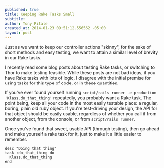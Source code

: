 ```yaml
---
published: true
title: Keeping Rake Tasks Small
subtitle: 
author: Tony Pitale
created_at: 2014-01-23 09:51:12.556562 -05:00
layout: post
---
```


Just as we want to keep our controller actions "skinny", for the sake of short methods and easy testing, we want to attain a similar level of brevity in our Rake tasks.

I recently read some blog posts about testing Rake tasks, or switching to Thor to make testing feasible. While these posts are not bad ideas, if you have Rake tasks with lots of logic, I disagree with the initial premise for using tasks for this type of code, or in these quantities.

If you've ever found yourself running `script/rails runner -e production 'Klass.do_that_thing'` repeatedly, you probably want a Rake task. The point being, keep all your code in the most easily testable place: a regular, boring, plain old ruby object. If you're test-driving your design, the API for that object should be easily usable, regardless of whether you call if from another object, from the console, or from `script/rails runner`.

Once you've found that sweet, usable API (through testing), then go ahead and make yourself a rake task for it, just to make it a little easier to remember.

<pre><code class="language-ruby">desc "Doing that thing"
task :do_that_thing do
  Klass.do_that_thing
end
</code></pre>
